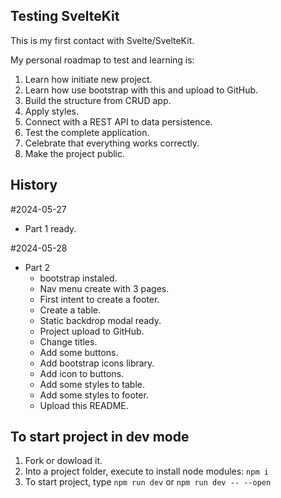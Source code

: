 ## Testing SvelteKit

This is my first contact with Svelte/SvelteKit.

My personal roadmap to test and learning is:

1. Learn how initiate new project.
2. Learn how use bootstrap with this and upload to GitHub.
3. Build the structure from CRUD app.
4. Apply styles.
5. Connect with a REST API to data persistence.
6. Test the complete application.
7. Celebrate that everything works correctly.
8. Make the project public.

## History

#2024-05-27

- Part 1 ready.

#2024-05-28

- Part 2
  - bootstrap instaled.
  - Nav menu create with 3 pages.
  - First intent to create a footer.
  - Create a table.
  - Static backdrop modal ready.
  - Project upload to GitHub.
  - Change titles.
  - Add some buttons.
  - Add bootstrap icons library.
  - Add icon to buttons.
  - Add some styles to table.
  - Add some styles to footer.
  - Upload this README.

## To start project in dev mode

1. Fork or dowload it.
2. Into a project folder, execute to install node modules:
   `npm i`
3. To start project, type
   `npm run dev` or `npm run dev -- --open`
